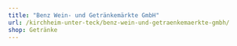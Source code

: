 ```yaml
---
title: "Benz Wein- und Getränkemärkte GmbH"
url: /kirchheim-unter-teck/benz-wein-und-getraenkemaerkte-gmbh/
shop: Getränke
---
```

